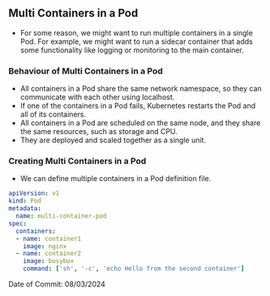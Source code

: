 ## Multi Containers in a Pod

- For some reason, we might want to run multiple containers in a single Pod. For example, we might want to run a sidecar container that adds some functionality like logging or monitoring to the main container.

### Behaviour of Multi Containers in a Pod

- All containers in a Pod share the same network namespace, so they can communicate with each other using localhost.
- If one of the containers in a Pod fails, Kubernetes restarts the Pod and all of its containers.
- All containers in a Pod are scheduled on the same node, and they share the same resources, such as storage and CPU.
- They are deployed and scaled together as a single unit.

### Creating Multi Containers in a Pod

- We can define multiple containers in a Pod definition file.

```yaml
apiVersion: v1
kind: Pod
metadata:
  name: multi-container-pod
spec:
  containers:
  - name: container1
    image: nginx
  - name: container2
    image: busybox
    command: ['sh', '-c', 'echo Hello from the second container']
```

Date of Commit: 08/03/2024